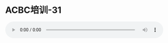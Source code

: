 # ACBC培训-31

<audio style="width: 100%;" preload="false" controls controlslist="nodownload"><source src="//cdn.wechat.edu.pl/audio/mp3/old/12129.mp3" type="audio/mpeg">Your browser does not support the audio element.</audio>



